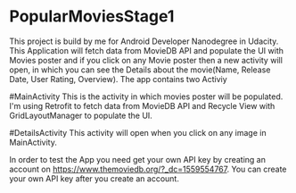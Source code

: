 # PopularMoviesStage1

This project is build by me for Android Developer Nanodegree in Udacity.
This Application will fetch data from MovieDB API and populate the UI with Movies poster and if you click on any Movie poster then a new 
activity will open, in which you can see the Details about the movie(Name, Release Date, User Rating, Overview).
The app contains two Activiy

#MainActivity
This is the activity in which movies poster will be populated. I'm using Retrofit to fetch data from MovieDB API and Recycle View with 
GridLayoutManager to populate the UI.

#DetailsActivity
This activity will open when you click on any image in MainActivity.

In order to test the App you need get your own API key by creating an account on https://www.themoviedb.org/?_dc=1559554767.
You can create your own API key after you create an account.
